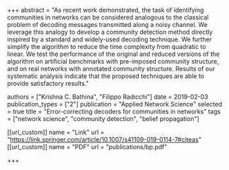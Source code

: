 +++
abstract = "As recent work demonstrated, the task of identifying communities in networks can be considered analogous to the classical problem of decoding messages transmitted along a noisy channel. We leverage this analogy to develop a community detection method directly inspired by a standard and widely-used decoding technique. We further simplify the algorithm to reduce the time complexity from quadratic to linear. We test the performance of the original and reduced versions of the algorithm on artificial benchmarks with pre-imposed community structure, and on real networks with annotated community structure. Results of our systematic analysis indicate that the proposed techniques are able to provide satisfactory results."

authors = ["Krishna C. Bathina", "Filippo Radicchi"]
date = 2019-02-03
publication_types = ["2"]
publication = "Applied Network Science"
selected = true
title = "Error-correcting decoders for communities in networks"
tags = ["network science", "community detection", "belief propagation"]


[[url_custom]]
name = "Link"
url = "https://link.springer.com/article/10.1007/s41109-019-0114-7#citeas"
[[url_custom]]
name = "PDF"
url = "publications/bp.pdf"

+++

